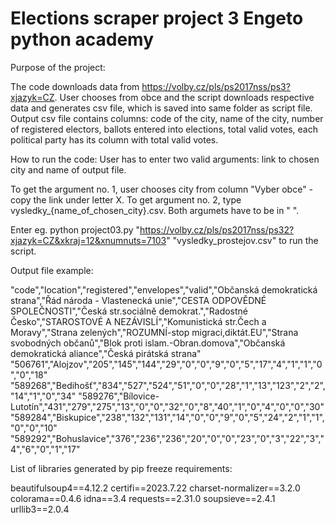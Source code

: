 # Elections scraper project 3 Engeto python academy

Purpose of the project:

The code downloads data from https://volby.cz/pls/ps2017nss/ps3?xjazyk=CZ. User chooses from obce and the script downloads respective data and generates csv file, which is saved into same folder as script file. Output csv file contains columns: code of the city, name of the city, number of registered electors, ballots entered into elections, total valid votes, each political party has its column with total valid votes. 

How to run the code:
User has to enter two valid arguments: link to chosen city and name of output file.

To get the argument no. 1, user chooses city from column "Vyber obce" - copy the link under letter X. To get argument no. 2, type vysledky_{name_of_chosen_city}.csv. Both argumets have to be in " ".

Enter eg. python project03.py "https://volby.cz/pls/ps2017nss/ps32?xjazyk=CZ&xkraj=12&xnumnuts=7103" "vysledky_prostejov.csv" to run the script.

Output file example:

"code","location","registered","envelopes","valid","Občanská demokratická strana","Řád národa - Vlastenecká unie","CESTA ODPOVĚDNÉ SPOLEČNOSTI","Česká str.sociálně demokrat.","Radostné Česko","STAROSTOVÉ A NEZÁVISLÍ","Komunistická str.Čech a Moravy","Strana zelených","ROZUMNÍ-stop migraci,diktát.EU","Strana svobodných občanů","Blok proti islam.-Obran.domova","Občanská demokratická aliance","Česká pirátská strana"
"506761","Alojzov","205","145","144","29","0","0","9","0","5","17","4","1","1","0","0","18"
"589268","Bedihošť","834","527","524","51","0","0","28","1","13","123","2","2","14","1","0","34"
"589276","Bílovice-Lutotín","431","279","275","13","0","0","32","0","8","40","1","0","4","0","0","30"
"589284","Biskupice","238","132","131","14","0","0","9","0","5","24","2","1","1","0","0","10"
"589292","Bohuslavice","376","236","236","20","0","0","23","0","3","22","3","4","6","0","1","17"


List of libraries generated by pip freeze requirements:

beautifulsoup4==4.12.2
certifi==2023.7.22
charset-normalizer==3.2.0
colorama==0.4.6
idna==3.4
requests==2.31.0
soupsieve==2.4.1
urllib3==2.0.4







